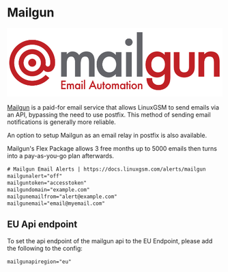 # Mailgun

[![Mailgun logo](../.gitbook/assets/mailgun_logo.png)](https://www.mailgun.com/)

[Mailgun](https://www.mailgun.com) is a paid-for email service that allows LinuxGSM to send emails via an API, bypassing the need to use postfix. This method of sending email notifications is generally more reliable.

An option to setup Mailgun as an email relay in postfix is also available.

Mailgun's Flex Package allows 3 free months up to 5000 emails then turns into a pay-as-you-go plan afterwards.

```text
# Mailgun Email Alerts | https://docs.linuxgsm.com/alerts/mailgun
mailgunalert="off"
mailguntoken="accesstoken"
mailgundomain="example.com"
mailgunemailfrom="alert@example.com"
mailgunemail="email@myemail.com"
```

## EU Api endpoint

To set the api endpoint of the mailgun api to the EU Endpoint, please add the following to the config:

```text
mailgunapiregion="eu"
```

